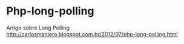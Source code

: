 Php-long-polling
================
Artigo sobre Long Polling
http://carlosmaniero.blogspot.com.br/2012/07/php-long-polling.html